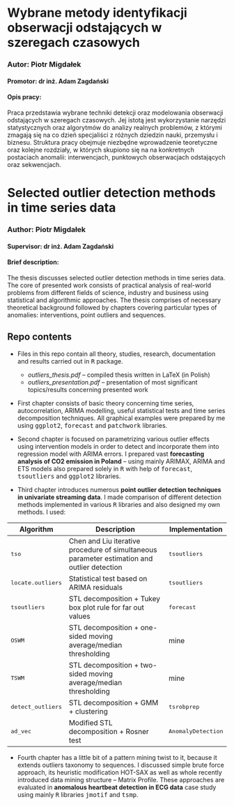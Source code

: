 # Wybrane metody identyfikacji obserwacji odstających w szeregach czasowych
### Autor: Piotr Migdałek
#### Promotor: dr inż. Adam Zagdański

#### Opis pracy:
Praca przedstawia wybrane techniki detekcji oraz modelowania obserwacji odstających w szeregach czasowych. Jej istotą jest wykorzystanie narzędzi statystycznych oraz algorytmów do analizy realnych problemów, z którymi zmagają się na co dzień specjaliści z różnych dziedzin nauki, przemysłu i biznesu. Struktura pracy obejmuje niezbędne wprowadzenie teoretyczne oraz kolejne rozdziały, w których skupiono się na na konkretnych postaciach anomalii: interwencjach, punktowych obserwacjach odstających oraz sekwencjach.

# Selected outlier detection methods in time series data
### Author: Piotr Migdałek
#### Supervisor: dr inż. Adam Zagdański

#### Brief description:
The thesis discusses selected outlier detection methods in time series data. The core of presented work consists of practical analysis of real-world problems from different fields of science, industry and business using statistical and algorithmic approaches. The thesis comprises of necessary theoretical background followed by chapters covering particular types of anomalies: interventions, point outliers and sequences.

## Repo contents
* Files in this repo contain all theory, studies, research, documentation and results carried out in <tt>R</tt> package.
  * *outliers_thesis.pdf* – compiled thesis written in LaTeX (in Polish)
  * *outliers_presentation.pdf* – presentation of most significant topics/results concerning presented work

* First chapter consists of basic theory concerning time series, autocorrelation, ARIMA modelling, useful statistical tests and time series decomposition techniques. All graphical examples were prepared by me using <tt>ggplot2</tt>, <tt>forecast</tt> and <tt>patchwork</tt> libraries.

* Second chapter is focused on parametrizing various outlier effects using intervention models in order to detect and incorporate them into regression model with ARIMA errors. I prepared vast **forecasting analysis of CO2 emission in Poland** – using mainly ARIMAX, ARIMA and ETS models also prepared solely in <tt>R</tt> with help of <tt>forecast</tt>, <tt>tsoutliers</tt> and <tt>ggplot2</tt> libraries. 

* Third chapter introduces numerous **point outlier detection techniques in univariate streaming data**. I made comparison of different detection methods implemented in various <tt>R</tt> libraries and also designed my own methods. I used:

Algorithm | Description | Implementation
------------- | ------------- | -------------
<tt>tso</tt> | Chen and Liu iterative procedure of simultaneous parameter estimation and outlier detection | <tt>tsoutliers</tt>
<tt>locate.outliers</tt>  | Statistical test based on ARIMA residuals | <tt>tsoutliers</tt>
<tt>tsoutliers</tt>  | STL decomposition + Tukey box plot rule for far out values | <tt>forecast</tt>
<tt>OSWM</tt>  | STL decomposition + one-sided moving average/median thresholding | mine
<tt>TSWM</tt>  | STL decomposition + two-sided moving average/median thresholding | mine
<tt>detect_outliers</tt>  | STL decomposition + GMM + clustering | <tt>tsrobprep</tt>
<tt>ad_vec</tt> | Modified STL decomposition + Rosner test | <tt>AnomalyDetection</tt>


* Fourth chapter has a little bit of a pattern mining twist to it, because it extends outliers taxonomy to sequences. I discussed simple brute force approach, its heuristic modification HOT-SAX as well as whole recently introduced data mining structure – Matrix Profile. These approaches are evaluated in **anomalous heartbeat detection in ECG data** case study using mainly <tt>R</tt> libraries <tt>jmotif</tt> and <tt>tsmp</tt>.
